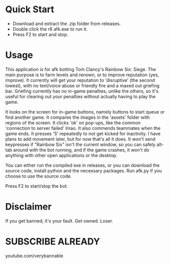# Quick Start
- Download and extract the .zip folder from releases.
- Double click the r6 afk.exe to run it.
- Press F2 to start and stop.

# Usage
This application is for afk botting Tom Clancy's Rainbow Six: Siege. The main purpose is to farm levels and renown, or to improve reputation (yes, improve).
It currently will get your reputation to 'disruptive' (the second lowest), with no text/voice abuse or friendly fire and a maxed out griefing bar.
Griefing currently has no in-game penalties, unlike the others, so it's useful for clearing out your penalties without actually having to play the game.

It looks on the screen for in-game buttons, namely buttons to start queue or find another game. It compares the images in the 'assets' folder with regions of the screen.
It clicks 'ok' on pop-ups, like the common 'connection to server failed' lmao. It also commends teammates when the game ends.
It presses '5' repeatedly to not get kicked for inactivity. I have plans to add movement later, but for now that's all it does.
It won't send keypresses if "Rainbow Six" isn't the current window, so you can safely alt-tab around with the bot running, and if the game crashes, it won't
do anything with other open applications or the desktop.

You can either run the compiled exe in releases, or you can download the source code, install python and the necessary packages.
Run afk.py if you choose to use the source code.

Press F2 to start/stop the bot.

# Disclaimer
If you get banned, it's your fault. Get owned. Loser. 

# SUBSCRIBE ALREADY
youtube.com/verybannable